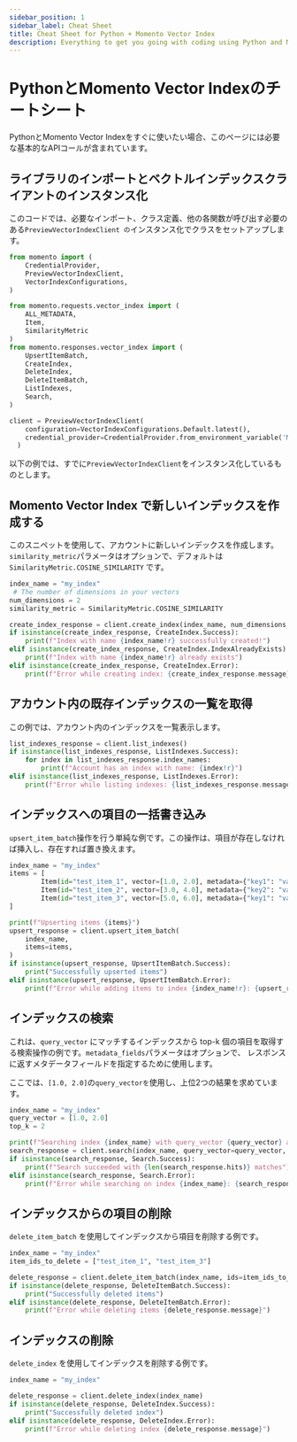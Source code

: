```yaml
---
sidebar_position: 1
sidebar_label: Cheat Sheet
title: Cheat Sheet for Python + Momento Vector Index
description: Everything to get you going with coding using Python and Momento Vector Index
---
```


# PythonとMomento Vector Indexのチートシート

PythonとMomento Vector Indexをすぐに使いたい場合、このページには必要な基本的なAPIコールが含まれています。

## ライブラリのインポートとベクトルインデックスクライアントのインスタンス化

このコードでは、必要なインポート、クラス定義、他の各関数が呼び出す必要のある`PreviewVectorIndexClient の`インスタンス化でクラスをセットアップします。

```python
from momento import (
    CredentialProvider,
    PreviewVectorIndexClient,
    VectorIndexConfigurations,
)

from momento.requests.vector_index import (
    ALL_METADATA,
    Item,
    SimilarityMetric
)
from momento.responses.vector_index import (
    UpsertItemBatch,
    CreateIndex,
    DeleteIndex,
    DeleteItemBatch,
    ListIndexes,
    Search,
)

client = PreviewVectorIndexClient(
    configuration=VectorIndexConfigurations.Default.latest(),
    credential_provider=CredentialProvider.from_environment_variable('MOMENTO_API_KEY')
  )
```

以下の例では、すでに`PreviewVectorIndexClient`をインスタンス化しているものとします。

## Momento Vector Index で新しいインデックスを作成する

このスニペットを使用して、アカウントに新しいインデックスを作成します。`similarity_metric`パラメータはオプションで、デフォルトは`SimilarityMetric.COSINE_SIMILARITY` です。

```python
index_name = "my_index"
 # The number of dimensions in your vectors
num_dimensions = 2
similarity_metric = SimilarityMetric.COSINE_SIMILARITY

create_index_response = client.create_index(index_name, num_dimensions, similarity_metric)
if isinstance(create_index_response, CreateIndex.Success):
    print(f"Index with name {index_name!r} successfully created!")
elif isinstance(create_index_response, CreateIndex.IndexAlreadyExists):
    print(f"Index with name {index_name!r} already exists")
elif isinstance(create_index_response, CreateIndex.Error):
    print(f"Error while creating index: {create_index_response.message}")
```

## アカウント内の既存インデックスの一覧を取得

この例では、アカウント内のインデックスを一覧表示します。

```python
list_indexes_response = client.list_indexes()
if isinstance(list_indexes_response, ListIndexes.Success):
    for index in list_indexes_response.index_names:
        print(f"Account has an index with name: {index!r}")
elif isinstance(list_indexes_response, ListIndexes.Error):
    print(f"Error while listing indexes: {list_indexes_response.message}")
```

## インデックスへの項目の一括書き込み

`upsert_item_batch`操作を行う単純な例です。この操作は、項目が存在しなければ挿入し、存在すれば置き換えます。

```python
index_name = "my_index"
items = [
        Item(id="test_item_1", vector=[1.0, 2.0], metadata={"key1": "value1"}),
        Item(id="test_item_2", vector=[3.0, 4.0], metadata={"key2": "value2"}),
        Item(id="test_item_3", vector=[5.0, 6.0], metadata={"key1": "value3", "key3": "value3"}),
]

print(f"Upserting items {items}")
upsert_response = client.upsert_item_batch(
    index_name,
    items=items,
)
if isinstance(upsert_response, UpsertItemBatch.Success):
    print("Successfully upserted items")
elif isinstance(upsert_response, UpsertItemBatch.Error):
    print(f"Error while adding items to index {index_name!r}: {upsert_response.message}")
```

## インデックスの検索

これは、`query_vector` にマッチするインデックスから top-k 個の項目を取得する検索操作の例です。`metadata_fields`パラメータはオプションで、 レスポンスに返すメタデータフィールドを指定するために使用します。

ここでは、`[1.0, 2.0]`の`query_vectorを`使用し、上位2つの結果を求めています。

```python
index_name = "my_index"
query_vector = [1.0, 2.0]
top_k = 2

print(f"Searching index {index_name} with query_vector {query_vector} and top {top_k} elements")
search_response = client.search(index_name, query_vector=query_vector, top_k=top_k, metadata_fields=ALL_METADATA)
if isinstance(search_response, Search.Success):
    print(f"Search succeeded with {len(search_response.hits)} matches")
elif isinstance(search_response, Search.Error):
    print(f"Error while searching on index {index_name}: {search_response.message}")
```

## インデックスからの項目の削除

`delete_item_batch` を使用してインデックスから項目を削除する例です。

```python
index_name = "my_index"
item_ids_to_delete = ["test_item_1", "test_item_3"]

delete_response = client.delete_item_batch(index_name, ids=item_ids_to_delete)
if isinstance(delete_response, DeleteItemBatch.Success):
    print("Successfully deleted items")
elif isinstance(delete_response, DeleteItemBatch.Error):
    print(f"Error while deleting items {delete_response.message}")
```

## インデックスの削除

`delete_index` を使用してインデックスを削除する例です。

```python
index_name = "my_index"

delete_response = client.delete_index(index_name)
if isinstance(delete_response, DeleteIndex.Success):
    print("Successfully deleted index")
elif isinstance(delete_response, DeleteIndex.Error):
    print(f"Error while deleting index {delete_response.message}")
```
